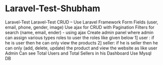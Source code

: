 # Laravel-Test-Shubham


Laravel-Test
Laravel-Test CRUD – Use Laravel Framework Form Fields (user, email, phone, gender, image) Use ajax for CRUD with Pagination Filters for search (name, email, ender) - using ajax Create admin panel where admin can assign various types roles to user the roles like given below 1] user : if he is user then he can only view the products 2] seller: if he is seller then he can only (add, delete, update) the product and view the website as like user Admin Can see Total Users and Total Sellers in his Dashboard Use Mysql DB
